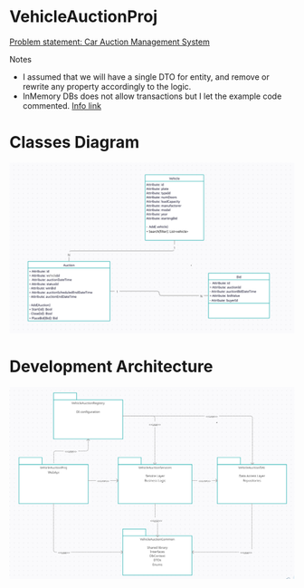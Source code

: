 # VehicleAuctionProj

<a href="support/Problem_Statement.pdf">
Problem statement: Car Auction Management System
<a>

Notes
- I assumed that we will have a single DTO for entity, and remove or rewrite any property accordingly to the logic.
- InMemory DBs does not allow transactions but I let the example code commented. <a href="https://codeopinion.com/testing-with-ef-core/">Info link<a>


# Classes Diagram
![Classes Diagram](support/class_diagram.png)

# Development Architecture
![Development Architecture](support/packages_diagram.png)
